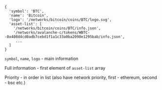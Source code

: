 ```
{
  'symbol': 'BTC',
  'name': 'Bitcoin',
  'logo': '/networks/bitcoin/coins/BTC/logo.svg',
  'asset-list': [
    '/networks/bitcoin/coins/BTC/info.json',
    '/networks/avalanche-c/tokens/WBTC--0x408d4cd0adb7cebd1f1a1c33a0ba2098e1295bab/info.json',
     ...
  ]
}
```

`symbol`, `name`, `logo` - main information

Full information - first element of `asset-list` array

Priority - in order in list (also have network priority, first - ethereum, second - bsc etc.)